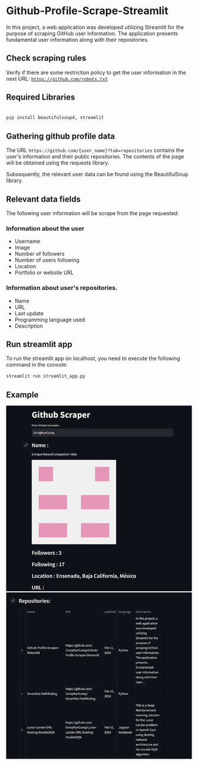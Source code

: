 # Github-Profile-Scrape-Streamlit

In this project, a web application was developed utilizing Streamlit for the purpose of scraping GitHub user information. The application presents fundamental user information along with their repositories.

## Check scraping rules
Verify if there are some restriction policy to get the user information in the next URL: <code>https://github.com/robots.txt</code>

## Required Libraries
```python

pip install beautifulsoup4, streamlit

```

## Gathering github profile data

<p>The URL <code>https://github.com/{user_name}?tab=repositories</code> contains the user's information and their public repositories. The contents of the page will be obtained using the requests library.</p>
Subsequently, the relevant user data can be found using the BeautifulSoup library.

## Relevant data fields
The following user information will be scrape from the page requested:
### Information about the user
- Username
- Image
- Number of followers
- Number of users following
- Location
- Portfolio or website URL
### Information about user's repositories.
- Name
- URL
- Last update
- Programming language used
- Description

## Run streamlit app
To run the streamlit app on localhost, you need to execute the following command in the console:

```cmd
streamlit run streamlit_app.py
```
## Example
<div align="center">
  <img src="example_1.png" alt="EnriqManComp_example1">
  <img src="example_2.png" alt="EnriqManComp_example2">
</div>

